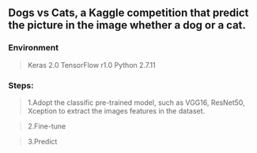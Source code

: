 ## Dogs vs Cats, a Kaggle competition that predict the picture in the image whether a dog or a cat.

### Environment
> Keras 2.0
> TensorFlow r1.0
> Python 2.7.11

### Steps:
> 1.Adopt the classific pre-trained model, such as VGG16, ResNet50, Xception to extract the images features in the dataset.

> 2.Fine-tune 

> 3.Predict 
